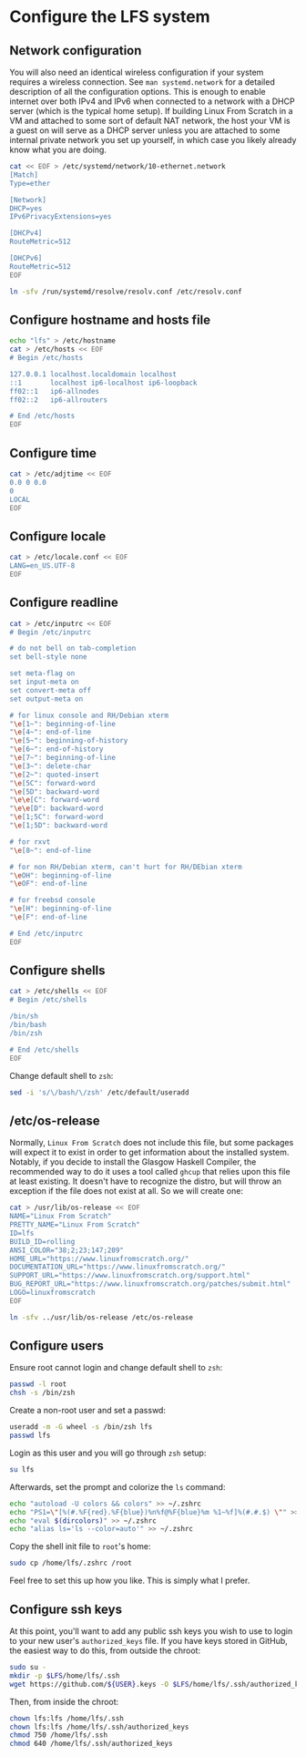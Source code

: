 # Configure the LFS system

## Network configuration

You will also need an identical wireless configuration if your system requires a wireless connection. See `man systemd.network` for a detailed description of all the configuration options. This is enough to enable internet over both IPv4 and IPv6 when connected to a network with a DHCP server (which is the typical home setup). If building Linux From Scratch in a VM and attached to some sort of default NAT network, the host your VM is a guest on will serve as a DHCP server unless you are attached to some internal private network you set up yourself, in which case you likely already know what you are doing.

```sh
cat << EOF > /etc/systemd/network/10-ethernet.network
[Match]
Type=ether

[Network]
DHCP=yes
IPv6PrivacyExtensions=yes

[DHCPv4]
RouteMetric=512

[DHCPv6]
RouteMetric=512
EOF

ln -sfv /run/systemd/resolve/resolv.conf /etc/resolv.conf
```

## Configure hostname and hosts file

```sh
echo "lfs" > /etc/hostname
cat > /etc/hosts << EOF
# Begin /etc/hosts

127.0.0.1 localhost.localdomain localhost
::1       localhost ip6-localhost ip6-loopback
ff02::1   ip6-allnodes
ff02::2   ip6-allrouters

# End /etc/hosts
EOF
```

## Configure time

```sh
cat > /etc/adjtime << EOF
0.0 0 0.0
0
LOCAL
EOF
```

## Configure locale

```sh
cat > /etc/locale.conf << EOF
LANG=en_US.UTF-8
EOF
```

## Configure readline

```sh
cat > /etc/inputrc << EOF
# Begin /etc/inputrc

# do not bell on tab-completion
set bell-style none

set meta-flag on
set input-meta on
set convert-meta off
set output-meta on

# for linux console and RH/Debian xterm
"\e[1~": beginning-of-line
"\e[4~": end-of-line
"\e[5~": beginning-of-history
"\e[6~": end-of-history
"\e[7~": beginning-of-line
"\e[3~": delete-char
"\e[2~": quoted-insert
"\e[5C": forward-word
"\e[5D": backward-word
"\e\e[C": forward-word
"\e\e[D": backward-word
"\e[1;5C": forward-word
"\e[1;5D": backward-word

# for rxvt
"\e[8~": end-of-line

# for non RH/Debian xterm, can't hurt for RH/DEbian xterm
"\eOH": beginning-of-line
"\eOF": end-of-line

# for freebsd console
"\e[H": beginning-of-line
"\e[F": end-of-line

# End /etc/inputrc
EOF
```

## Configure shells

```sh
cat > /etc/shells << EOF
# Begin /etc/shells

/bin/sh
/bin/bash
/bin/zsh

# End /etc/shells
EOF
```

Change default shell to `zsh`:

```sh
sed -i 's/\/bash/\/zsh' /etc/default/useradd
```

## /etc/os-release

Normally, `Linux From Scratch` does not include this file, but some packages will expect it to exist in order to get information about the installed system. Notably, if you decide to install the Glasgow Haskell Compiler, the recommended way to do it uses a tool called `ghcup` that relies upon this file at least existing. It doesn't have to recognize the distro, but will throw an exception if the file does not exist at all. So we will create one:

```sh
cat > /usr/lib/os-release << EOF
NAME="Linux From Scratch"
PRETTY_NAME="Linux From Scratch"
ID=lfs
BUILD_ID=rolling
ANSI_COLOR="38;2;23;147;209"
HOME_URL="https://www.linuxfromscratch.org/"
DOCUMENTATION_URL="https://www.linuxfromscratch.org/"
SUPPORT_URL="https://www.linuxfromscratch.org/support.html"
BUG_REPORT_URL="https://www.linuxfromscratch.org/patches/submit.html"
LOGO=linuxfromscratch
EOF

ln -sfv ../usr/lib/os-release /etc/os-release
```

## Configure users

Ensure root cannot login and change default shell to `zsh`:

```sh
passwd -l root
chsh -s /bin/zsh
```

Create a non-root user and set a passwd:

```sh
useradd -m -G wheel -s /bin/zsh lfs
passwd lfs
```

Login as this user and you will go through `zsh` setup:

```sh
su lfs
```

Afterwards, set the prompt and colorize the `ls` command:

```sh
echo "autoload -U colors && colors" >> ~/.zshrc
echo "PS1=\"[%(#.%F{red}.%F{blue})%n%f@%F{blue}%m %1~%f]%(#.#.$) \"" >> ~/.zshrc
echo "eval $(dircolors)" >> ~/.zshrc
echo "alias ls='ls --color=auto'" >> ~/.zshrc
```

Copy the shell init file to `root`'s home:

```sh
sudo cp /home/lfs/.zshrc /root
```

Feel free to set this up how you like. This is simply what I prefer.

## Configure ssh keys

At this point, you'll want to add any public ssh keys you wish to use to login to your new user's `authorized_keys` file. If you have keys stored in GitHub, the easiest way to do this, from outside the chroot:

```sh
sudo su -
mkdir -p $LFS/home/lfs/.ssh
wget https://github.com/${USER}.keys -O $LFS/home/lfs/.ssh/authorized_keys
```

Then, from inside the chroot:

```sh
chown lfs:lfs /home/lfs/.ssh
chown lfs:lfs /home/lfs/.ssh/authorized_keys
chmod 750 /home/lfs/.ssh
chmod 640 /home/lfs/.ssh/authorized_keys
```
